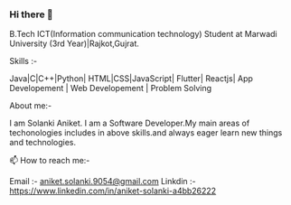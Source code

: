 ### Hi there 👋

<!--
**aniketsol456/aniketsol456** is a ✨ _special_ ✨ repository because its `README.md` (this file) appears on your GitHub profile.

Here are some ideas to get you started:

- 🔭 I’m currently working on ...
- 🌱 I’m currently learning ...
- 👯 I’m looking to collaborate on ...
- 🤔 I’m looking for help with ...
- 💬 Ask me about ...
- 📫 How to reach me: ...
- 😄 Pronouns: ...
- ⚡ Fun fact: ...
-->
B.Tech ICT(Information communication technology) Student at Marwadi University (3rd Year)|Rajkot,Gujrat.

Skills :-

Java|C|C++|Python|
HTML|CSS|JavaScript|
Flutter|
Reactjs|
App Developement | Web Developement | Problem Solving 

About me:-

I am Solanki Aniket. I am a Software Developer.My main areas of techonologies includes in above skills.and always eager learn new things and technologies.

📫 How to reach me:-

Email :- aniket.solanki.9054@gmail.com
Linkdin :- https://www.linkedin.com/in/aniket-solanki-a4bb26222
